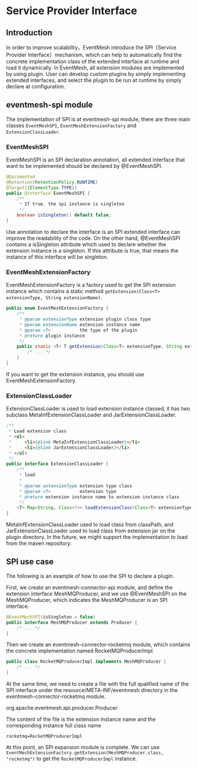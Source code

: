 # Service Provider Interface

## Introduction

In order to improve scalability，EventMesh introduce the SPI（Service Provider Interface）mechanism, which can help to automatically find the concrete implementation
class of the extended interface at runtime and load it dynamically. In EventMesh, all extension modules are implemented by using plugin.
User can develop custom plugins by simply implementing extended interfaces, and select the plugin to be run at runtime by simply declare at configuration.

## eventmesh-spi module

The implementation of SPI is at eventmesh-spi module, there are three main classes `EventMeshSPI`, `EventMeshExtensionFactory` and `ExtensionClassLoader`.

### EventMeshSPI

EventMeshSPI is an SPI declaration annotation, all extended interface that want to be implemented should be declared by @EventMeshSPI.

```java
@Documented
@Retention(RetentionPolicy.RUNTIME)
@Target({ElementType.TYPE})
public @interface EventMeshSPI {
    /**
     * If true, the spi instance is singleton
     */
    boolean isSingleton() default false;
}
```

Use annotation to declare the interface is an SPI extended interface can improve the readability of the code.
On the other hand, @EventMeshSPI contains a isSingleton attribute which used to declare whether the extension instance is a singleton.
If this attribute is true, that means the instance of this interface will be singleton.

### EventMeshExtensionFactory

EventMeshExtensionFactory is a factory used to get the SPI extension instance which contains a static method `getExtension(Class<T> extensionType, String extensionName)`.

```java
public enum EventMeshExtensionFactory {
    /**
     * @param extensionType extension plugin class type
     * @param extensionName extension instance name
     * @param <T>           the type of the plugin
     * @return plugin instance
     */
    public static <T> T getExtension(Class<T> extensionType, String extensionName) {
        /* ... */
    }
}
```

If you want to get the extension instance, you should use EventMeshExtensionFactory.

### ExtensionClassLoader

ExtensionClassLoader is used to load extension instance classed, it has two subclass MetaInfExtensionClassLoader and JarExtensionClassLoader.

```java
/**
 * Load extension class
 * <ul>
 *     <li>{@link MetaInfExtensionClassLoader}</li>
 *     <li>{@link JarExtensionClassLoader}</li>
 * </ul>
 */
public interface ExtensionClassLoader {
    /**
     * load
     *
     * @param extensionType extension type class
     * @param <T>           extension type
     * @return extension instance name to extension instance class
     */
    <T> Map<String, Class<?>> loadExtensionClass(Class<T> extensionType);
}
```

MetaInfExtensionClassLoader used to load class from classPath, and JarExtensionClassLoader used to load class from extension jar on the plugin directory.
In the future, we might support the implementation to load from the maven repository.

## SPI use case

The following is an example of how to use the SPI to declare a plugin.

First, we create an eventmesh-connector-api module, and define the extension interface MeshMQProducer, and we use @EventMeshSPI on the MeshMQProducer,
which indicates the MeshMQProducer is an SPI interface.

```java
@EventMeshSPI(isSingleton = false)
public interface MeshMQProducer extends Producer {
    /* ... */
}
```

Then we create an eventmesh-connector-rocketmq module, which contains the concrete implementation named RocketMQProducerImpl.

```java
public class RocketMQProducerImpl implements MeshMQProducer {
    /* ... */
}
```

At the same time, we need to create a file with the full qualified name of the SPI interface under the resource/META-INF/eventmesh directory
in the eventmesh-connector-rocketmq module.

org.apache.eventmesh.api.producer.Producer

The content of the file is the extension instance name and the corresponding instance full class name

```properties
rocketmq=RocketMQProducerImpl
```

At this point, an SPI expansion module is complete. We can use `EventMeshExtensionFactory.getExtension(MeshMQProducer.class, "rocketmq")` to get the `RocketMQProducerImpl` instance.
